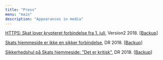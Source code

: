 ```yaml
---
title: "Press"
menu: "main"
description: "Appearances in media"
---
```


[HTTPS: Skat lover krypteret forbindelse fra 1. juli](https://www.version2.dk/artikel/https-skat-lover-krypteret-forbindelse-1-juli-1085110), Version2 2018. [[Backup](/img/skat_version2.png)]

[Skats hjemmeside er ikke en sikker forbindelse](https://www.dr.dk/ligetil/indland/skats-hjemmeside-er-ikke-en-sikker-forbindelse), DR 2018. [[Backup](/img/skat_dr_2018_2.png)]

[Sikkerhedshul på Skats hjemmeside: "Det er kritisk"](https://www.dr.dk/nyheder/viden/teknologi/sikkerhedshul-paa-skats-hjemmeside-det-er-kritisk), DR 2018. [[Backup](/img/skat_dr_2018.png)]



